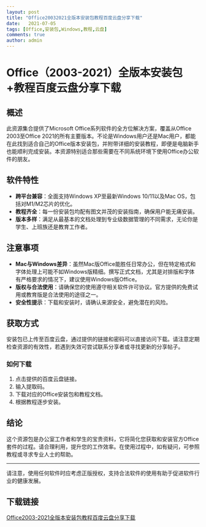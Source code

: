 ```yaml
---
layout: post
title: "Office20032021全版本安装包教程百度云盘分享下载"
date:   2021-07-05
tags: [Office,安装包,Windows,教程,云盘]
comments: true
author: admin
---
```

# Office（2003-2021）全版本安装包+教程百度云盘分享下载

## 概述

此资源集合提供了Microsoft Office系列软件的全方位解决方案，覆盖从Office 2003至Office 2021的所有主要版本。不论是Windows用户还是Mac用户，都能在此找到适合自己的Office版本安装包，并附带详细的安装教程，即便是电脑新手也能顺利完成安装。本资源特别适合那些需要在不同系统环境下使用Office办公软件的朋友。

## 软件特性

- **跨平台兼容**：全面支持Windows XP至最新Windows 10/11以及Mac OS，包括对M1/M2芯片的优化。
- **教程齐全**：每一份安装包均配有图文并茂的安装指南，确保用户能无痛安装。
- **版本多样**：满足从最基本的文档处理到专业级数据管理的不同需求，无论你是学生、上班族还是教育工作者。

## 注意事项

- **Mac与Windows差异**：虽然Mac版Office能胜任日常办公，但在特定格式和字体处理上可能不如Windows版精细。撰写正式文档，尤其是对排版和字体有严格要求的情况下，建议使用Windows版Office。
- **版权与合法使用**：请确保您的使用遵守相关软件许可协议。官方提供的免费试用或教育版是合法使用的途径之一。
- **安全性提示**：下载和安装时，请确认来源安全，避免潜在的风险。

## 获取方式

安装包已上传至百度云盘，通过提供的链接和密码可以直接访问下载。请注意定期检查资源的有效性，若遇到失效可尝试联系分享者或寻找更新的分享帖子。

### 如何下载

1. 点击提供的百度云盘链接。
2. 输入提取码。
3. 下载对应的Office安装包和教程文档。
4. 根据教程逐步安装。

## 结论

这个资源包是办公室工作者和学生的宝贵资料，它将简化您获取和安装官方Office套件的过程。请合理利用，提升您的工作效率。在使用过程中，如有疑问，可参照教程或寻求专业人士的帮助。

---

请注意，使用任何软件时应考虑正版授权，支持合法软件的使用有助于促进软件行业的健康发展。

## 下载链接

[Office2003-2021全版本安装包教程百度云盘分享下载](https://pan.quark.cn/s/b4ba9901b522)